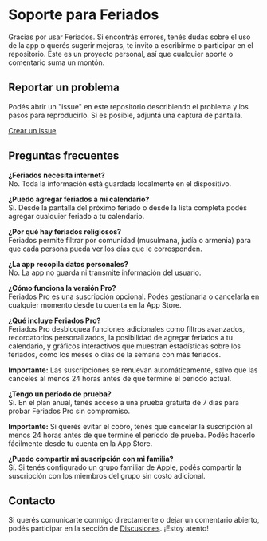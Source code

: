 # Soporte para Feriados

Gracias por usar Feriados. Si encontrás errores, tenés dudas sobre el uso de la app o querés sugerir mejoras, te invito a escribirme o participar en el repositorio. Este es un proyecto personal, así que cualquier aporte o comentario suma un montón.

## Reportar un problema

Podés abrir un "issue" en este repositorio describiendo el problema y los pasos para reproducirlo. Si es posible, adjuntá una captura de pantalla.

[Crear un issue](https://github.com/lucasditomase/Feriados/issues)

## Preguntas frecuentes

**¿Feriados necesita internet?**  
No. Toda la información está guardada localmente en el dispositivo.

**¿Puedo agregar feriados a mi calendario?**  
Sí. Desde la pantalla del próximo feriado o desde la lista completa podés agregar cualquier feriado a tu calendario.

**¿Por qué hay feriados religiosos?**  
Feriados permite filtrar por comunidad (musulmana, judía o armenia) para que cada persona pueda ver los días que le corresponden.

**¿La app recopila datos personales?**  
No. La app no guarda ni transmite información del usuario.

**¿Cómo funciona la versión Pro?**  
Feriados Pro es una suscripción opcional. Podés gestionarla o cancelarla en cualquier momento desde tu cuenta en la App Store.

**¿Qué incluye Feriados Pro?**  
Feriados Pro desbloquea funciones adicionales como filtros avanzados, recordatorios personalizados, la posibilidad de agregar feriados a tu calendario, y gráficos interactivos que muestran estadísticas sobre los feriados, como los meses o días de la semana con más feriados.

**Importante:** Las suscripciones se renuevan automáticamente, salvo que las canceles al menos 24 horas antes de que termine el período actual.

**¿Tengo un período de prueba?**  
Sí. En el plan anual, tenés acceso a una prueba gratuita de 7 días para probar Feriados Pro sin compromiso.

**Importante:** Si querés evitar el cobro, tenés que cancelar la suscripción al menos 24 horas antes de que termine el período de prueba. Podés hacerlo fácilmente desde tu cuenta en la App Store.

**¿Puedo compartir mi suscripción con mi familia?**  
Sí. Si tenés configurado un grupo familiar de Apple, podés compartir la suscripción con los miembros del grupo sin costo adicional.

## Contacto

Si querés comunicarte conmigo directamente o dejar un comentario abierto, podés participar en la sección de [Discusiones](https://github.com/lucasditomase/Feriados/discussions). ¡Estoy atento!
